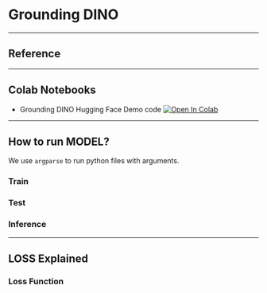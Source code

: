 # Grounding DINO
---

## Reference


---
## Colab Notebooks

- Grounding DINO Hugging Face Demo code
<a href="https://colab.research.google.com/github/Renem24/Object_Detection/blob/master/GroundingDINO_hf.ipynb" target="_parent"><img src="https://colab.research.google.com/assets/colab-badge.svg" alt="Open In Colab"/></a>



---
## How to run MODEL?
We use `argparse` to run python files with arguments. 

### Train



### Test



### Inference



---



## LOSS Explained



### Loss Function
